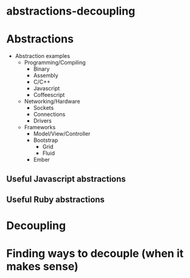 # abstractions-decoupling

# Abstractions

- Abstraction examples
  - Programming/Compiling
    - Binary
    - Assembly
    - C/C++
    - Javascript
    - Coffeescript
  - Networking/Hardware
    - Sockets
    - Connections
    - Drivers
  - Frameworks
    - Model/View/Controller
    - Bootstrap
      - Grid
      - Fluid
    - Ember

## Useful Javascript abstractions

## Useful Ruby abstractions

# Decoupling

# Finding ways to decouple (when it makes sense)
